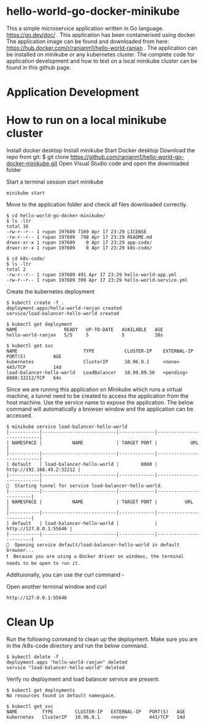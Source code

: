 # hello-world-go-docker-minikube

This a simple microservice application written in Go language. https://go.dev/doc/ .
This application has been containerised using docker.
The application image can be found and downloaded from here: https://hub.docker.com/r/ranjanm1/hello-world-ranjan .
The application can be installed on minikube or any kubernetes cluster.
The complete code for application development and how to test on a local minikube cluster can be found in this github page.

# Application Development




# How to run on a local minikube cluster
Install docker desktop
Install minikube
Start Docker desktop
Download the repo from git: $ git clone https://github.com/ranjanm1/hello-world-go-docker-minikube.git
Open Visual Studio code and open the downloaded folder

Start a terminal session
start minikube
```
minikube start

```
Move to the application folder and check all files downloaded correctly.
```
$ cd hello-world-go-docker-minikube/
$ ls -ltr
total 16
-rw-r--r-- 1 rupan 197609 7169 Apr 17 23:29 LICENSE
-rw-r--r-- 1 rupan 197609  798 Apr 17 23:29 README.md
drwxr-xr-x 1 rupan 197609    0 Apr 17 23:29 app-code/
drwxr-xr-x 1 rupan 197609    0 Apr 17 23:29 k8s-code/

$ cd k8s-code/
$ ls -ltr
total 2
-rw-r--r-- 1 rupan 197609 491 Apr 17 23:29 hello-world-app.yml
-rw-r--r-- 1 rupan 197609 399 Apr 17 23:29 hello-world-service.yml
```
Create the kubernetes deployment
```
$ kubectl create -f .
deployment.apps/hello-world-ranjan created
service/load-balancer-hello-world created

$ kubectl get deployment
NAME                 READY   UP-TO-DATE   AVAILABLE   AGE
hello-world-ranjan   5/5     5            5           38s

$ kubectl get svc
NAME                        TYPE           CLUSTER-IP    EXTERNAL-IP   PORT(S)          AGE
kubernetes                  ClusterIP      10.96.0.1     <none>        443/TCP          14d
load-balancer-hello-world   LoadBalancer   10.99.89.56   <pending>     8080:32212/TCP   64s
```
Since we are runnng this application on Minikube which runs a virtual machine, a tunnel need to be created to access the application from the host machine. Use the service name to expose the application. The below command will automatically a browser window and the application can be accessed.

```
$ minikube service load-balancer-hello-world
|-----------|---------------------------|-------------|---------------------------|
| NAMESPACE |           NAME            | TARGET PORT |            URL            |
|-----------|---------------------------|-------------|---------------------------|
| default   | load-balancer-hello-world |        8080 | http://192.168.49.2:32212 |
|-----------|---------------------------|-------------|---------------------------|
🏃  Starting tunnel for service load-balancer-hello-world.
|-----------|---------------------------|-------------|------------------------|
| NAMESPACE |           NAME            | TARGET PORT |          URL           |
|-----------|---------------------------|-------------|------------------------|
| default   | load-balancer-hello-world |             | http://127.0.0.1:55646 |
|-----------|---------------------------|-------------|------------------------|
🎉  Opening service default/load-balancer-hello-world in default browser...
❗  Because you are using a Docker driver on windows, the terminal needs to be open to run it.
```
Addituionally, you can use the curl command -

Open another terminal window and curl
```
http://127.0.0.1:55646
```
# Clean Up
Run the following command to clean up the deployment. Make sure you are in the /k8s-code directory and run the below command.

```
$ kubectl delete -f .
deployment.apps "hello-world-ranjan" deleted
service "load-balancer-hello-world" deleted
```
Verify no deployment and load balancer service are present.
```
$ kubectl get deployments
No resources found in default namespace.

$ kubectl get svc
NAME         TYPE        CLUSTER-IP   EXTERNAL-IP   PORT(S)   AGE
kubernetes   ClusterIP   10.96.0.1    <none>        443/TCP   14d
```

